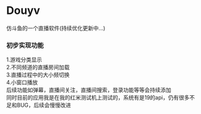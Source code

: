 # Douyv
仿斗鱼的一个直播软件(持续优化更新中...)  
### 初步实现功能  
1.游戏分类显示  
2.不同频道的直播房间加载  
3.直播过程中的大小频切换  
4.小窗口播放  
后续功能如弹幕，直播间关注，直播间搜索，登录功能等等会持续添加  
同时目前的应用我是在我的红米测试机上测试的，系统有是19的api，仍有很多不足和BUG，后续会慢慢改进  


